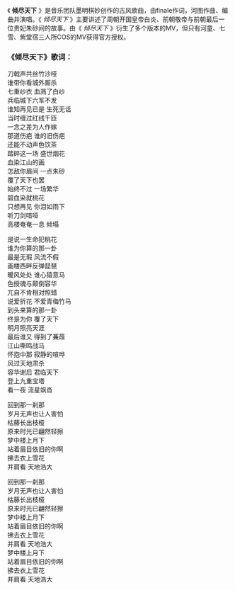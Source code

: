 

《 **倾尽天下** 》是音乐团队墨明棋妙创作的古风歌曲，由finale作词，河图作曲、编曲并演唱。《 _倾尽天下_
》主要讲述了周朝开国皇帝白炎、前朝敬帝与前朝最后一位贵妃朱砂间的故事。由《 _倾尽天下_
》衍生了多个版本的MV，但只有河童、七雪、紫堂宿三人所COS的MV获得官方授权。

### 《倾尽天下》歌词：

刀戟声共丝竹沙哑  
谁带你看城外厮杀  
七重纱衣 血溅了白纱  
兵临城下六军不发  
谁知再见已是 生死无话  
当时缠过红线千匝  
一念之差为人作嫁  
那道伤疤 谁的旧伤疤  
还能不动声色饮茶  
踏碎这一场 盛世烟花  
血染江山的画  
怎敌你眉间 一点朱砂  
覆了天下也罢  
始终不过 一场繁华  
碧血染就桃花  
只想再见 你泪如雨下  
听刀剑喑哑  
高楼奄奄一息 倾塌

是说一生命犯桃花  
谁为你算的那一卦  
最是无瑕 风流不假  
画楼西畔反弹琵琶  
暖风处处 谁心猿意马  
色授魂与颠倒容华  
兀自不肯相对照蜡  
说爱折花 不爱青梅竹马  
到头来算的那一卦  
终是为你 覆了天下  
明月照亮天涯  
最后谁又 得到了蒹葭  
江山嘶鸣战马  
怀抱中那 寂静的喧哗  
风过天地肃杀  
容华谢后 君临天下  
登上九重宝塔  
看一夜 流星飒沓

回到那一刹那  
岁月无声也让人害怕  
枯藤长出枝桠  
原来时光已翩然轻擦  
梦中楼上月下  
站着眉目依旧的你啊  
拂去衣上雪花  
并肩看 天地浩大

回到那一刹那  
岁月无声也让人害怕  
枯藤长出枝桠  
原来时光已翩然轻擦  
梦中楼上月下  
站着眉目依旧的你啊  
拂去衣上雪花  
并肩看 天地浩大  
梦中楼上月下  
站着眉目依旧的你啊  
拂去衣上雪花  
并肩看 天地浩大

